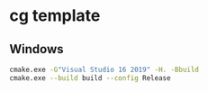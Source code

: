 # cg template

## Windows

```sh
cmake.exe -G"Visual Studio 16 2019" -H. -Bbuild
cmake.exe --build build --config Release
```
